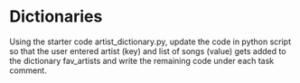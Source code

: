 # Dictionaries
Using the starter code artist_dictionary.py, update the code in python script so that the user entered artist (key) and list of songs (value) gets added to the dictionary fav_artists and write the remaining code under each task comment. 
